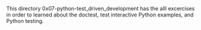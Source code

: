 This directory 0x07-python-test_driven_development has the alll excercises in order to learned about the doctest, test interactive Python examples, and Python testing.
